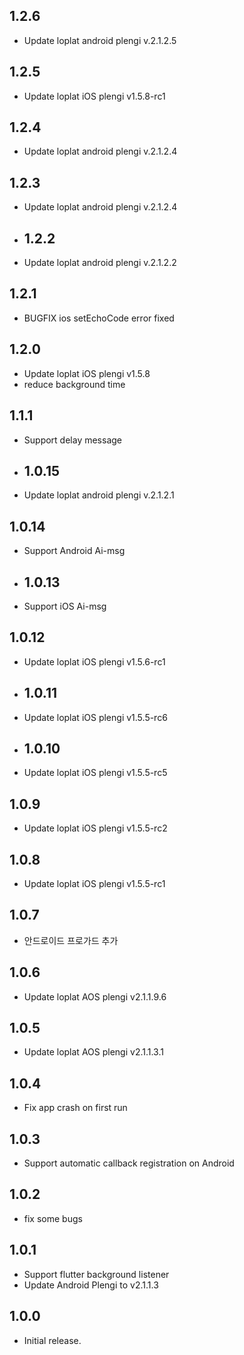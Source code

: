 ## 1.2.6

* Update loplat android plengi v.2.1.2.5

## 1.2.5

* Update loplat iOS plengi v1.5.8-rc1

## 1.2.4

* Update loplat android plengi v.2.1.2.4

## 1.2.3

* Update loplat android plengi v.2.1.2.4

* ## 1.2.2

* Update loplat android plengi v.2.1.2.2

## 1.2.1

* BUGFIX ios setEchoCode error fixed

## 1.2.0

* Update loplat iOS plengi v1.5.8
* reduce background time

## 1.1.1

* Support delay message

* ## 1.0.15

* Update loplat android plengi v.2.1.2.1

## 1.0.14

* Support Android Ai-msg 

* ## 1.0.13

* Support iOS Ai-msg 

## 1.0.12

* Update loplat iOS plengi v1.5.6-rc1

* ## 1.0.11

* Update loplat iOS plengi v1.5.5-rc6

* ## 1.0.10

* Update loplat iOS plengi v1.5.5-rc5

## 1.0.9

* Update loplat iOS plengi v1.5.5-rc2

## 1.0.8

* Update loplat iOS plengi v1.5.5-rc1

## 1.0.7

* 안드로이드 프로가드 추가

## 1.0.6

* Update loplat AOS plengi v2.1.1.9.6

## 1.0.5

* Update loplat AOS plengi v2.1.1.3.1

## 1.0.4

* Fix app crash on first run

## 1.0.3

* Support automatic callback registration on Android

## 1.0.2

* fix some bugs

## 1.0.1

* Support flutter background listener
* Update Android Plengi to v2.1.1.3

## 1.0.0

* Initial release.
